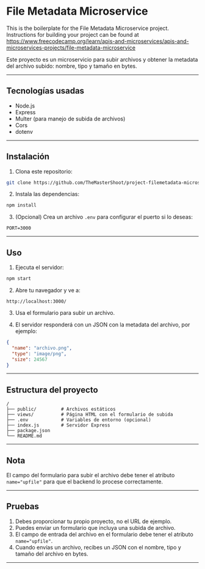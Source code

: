 # File Metadata Microservice

This is the boilerplate for the File Metadata Microservice project. Instructions for building your project can be found at https://www.freecodecamp.org/learn/apis-and-microservices/apis-and-microservices-projects/file-metadata-microservice

Este proyecto es un microservicio para subir archivos y obtener la metadata del archivo subido: nombre, tipo y tamaño en bytes.

---

## Tecnologías usadas

- Node.js
- Express
- Multer (para manejo de subida de archivos)
- Cors
- dotenv

---

## Instalación

1. Clona este repositorio:

```bash
git clone https://github.com/TheMasterShoot/project-filemetadata-microservice.git
```

2. Instala las dependencias:

```bash
npm install
```

3. (Opcional) Crea un archivo `.env` para configurar el puerto si lo deseas:

```
PORT=3000
```

---

## Uso

1. Ejecuta el servidor:

```bash
npm start
```

2. Abre tu navegador y ve a:

```
http://localhost:3000/
```

3. Usa el formulario para subir un archivo.

4. El servidor responderá con un JSON con la metadata del archivo, por ejemplo:

```json
{
  "name": "archivo.png",
  "type": "image/png",
  "size": 24567
}
```

---

## Estructura del proyecto

```
/
├── public/         # Archivos estáticos
├── views/          # Página HTML con el formulario de subida
├── .env            # Variables de entorno (opcional)
├── index.js        # Servidor Express
├── package.json
└── README.md
```

---

## Nota

El campo del formulario para subir el archivo debe tener el atributo `name="upfile"` para que el backend lo procese correctamente.

---

## Pruebas

1. Debes proporcionar tu propio proyecto, no el URL de ejemplo.
2. Puedes enviar un formulario que incluya una subida de archivo.
3. El campo de entrada del archivo en el formulario debe tener el atributo `name="upfile"`.
4. Cuando envías un archivo, recibes un JSON con el nombre, tipo y tamaño del archivo en bytes.

---


